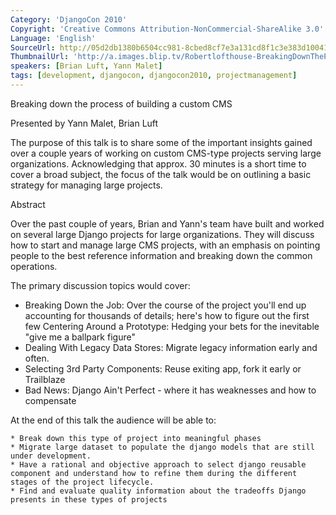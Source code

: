 ```yaml
---
Category: 'DjangoCon 2010'
Copyright: 'Creative Commons Attribution-NonCommercial-ShareAlike 3.0'
Language: 'English'
SourceUrl: http://05d2db1380b6504cc981-8cbed8cf7e3a131cd8f1c3e383d10041.r93.cf2.rackcdn.com/djangocon-2010/61_breaking-down-the-process-of-building-a-custom-cms.flv
ThumbnailUrl: 'http://a.images.blip.tv/Robertlofthouse-BreakingDownTheProcessOfBuildingACustomCMS112-442.jpg'
speakers: [Brian Luft, Yann Malet]
tags: [development, djangocon, djangocon2010, projectmanagement]
---
```

Breaking down the process of building a custom CMS

Presented by Yann Malet, Brian Luft

The purpose of this talk is to share some of the important insights gained
over a couple years of working on custom CMS-type projects serving large
organizations. Acknowledging that approx. 30 minutes is a short time to cover
a broad subject, the focus of the talk would be on outlining a basic strategy
for managing large projects.

Abstract

Over the past couple of years, Brian and Yann's team have built and worked on
several large Django projects for large organizations. They will discuss how
to start and manage large CMS projects, with an emphasis on pointing people to
the best reference information and breaking down the common operations.

The primary discussion topics would cover:

  * Breaking Down the Job: Over the course of the project you'll end up accounting for thousands of details; here's how to figure out the first few Centering Around a Prototype: Hedging your bets for the inevitable "give me a ballpark figure" 
  * Dealing With Legacy Data Stores: Migrate legacy information early and often. 
  * Selecting 3rd Party Components: Reuse exiting app, fork it early or Trailblaze 
  * Bad News: Django Ain't Perfect - where it has weaknesses and how to compensate 

At the end of this talk the audience will be able to:

    * Break down this type of project into meaningful phases 
    * Migrate large dataset to populate the django models that are still under development. 
    * Have a rational and objective approach to select django reusable component and understand how to refine them during the different stages of the project lifecycle. 
    * Find and evaluate quality information about the tradeoffs Django presents in these types of projects 

